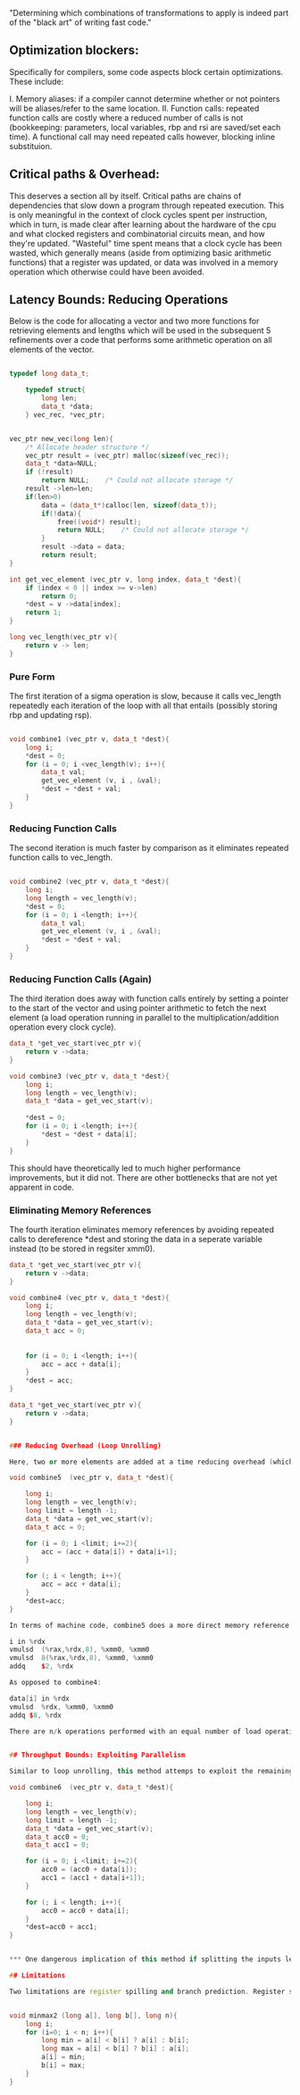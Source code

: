 "Determining which combinations of transformations to apply is indeed part of the "black art" of writing fast code."


## Optimization blockers:

Specifically for compilers, some code aspects block certain optimizations. These include:

I.  Memory aliases: if a compiler cannot determine whether or not pointers will be aliases/refer to the same location.
II. Function calls: repeated function calls are costly where a reduced number of  calls is not (bookkeeping: parameters, local variables, rbp and rsi are saved/set each time). A functional call may need repeated calls however, blocking inline substituion.


## Critical paths & Overhead: 

This deserves a section all by itself. Critical paths are chains of dependencies that slow down a program through repeated execution. This is only meaningful in the context of clock cycles spent per instruction, which in turn, is made clear after learning about the hardware of the cpu and what clocked registers and combinatorial circuits mean, and how they're updated. "Wasteful" time spent means that a clock cycle has been wasted, which generally means (aside from optimizing basic arithmetic functions) that a register was updated, or data was involved in a memory operation which otherwise could have been avoided. 


## Latency Bounds: Reducing Operations

Below is the code for allocating a vector and two more functions for retrieving elements and lengths which will be used in the subsequent 5 refinements over a code that performs some arithmetic operation on all elements of the vector.

```c++

typedef long data_t;

    typedef struct{
        long len;
        data_t *data;
    } vec_rec, *vec_ptr;


vec_ptr new_vec(long len){
    /* Allocate header structure */
    vec_ptr result = (vec_ptr) malloc(sizeof(vec_rec));
    data_t *data=NULL;
    if (!result)
        return NULL;    /* Could not allocate storage */
    result ->len=len;
    if(len>0)
        data = (data_t*)calloc(len, sizeof(data_t));
        if(!data){
            free((void*) result);
            return NULL;    /* Could not allocate storage */
        }
        result ->data = data;
        return result; 
}

int get_vec_element (vec_ptr v, long index, data_t *dest){
    if (index < 0 || index >= v->len)
        return 0;
    *dest = v ->data[index];
    return 1;
}

long vec_length(vec_ptr v){
    return v -> len;
}
```

### Pure Form

The first iteration of a sigma operation is slow, because it calls vec_length repeatedly each iteration of the loop with all that entails (possibly storing rbp and updating rsp).

```c++

void combine1 (vec_ptr v, data_t *dest){
    long i;
    *dest = 0;
    for (i = 0; i <vec_length(v); i++){
        data_t val;
        get_vec_element (v, i , &val);
        *dest = *dest + val;
    }
}
```


### Reducing Function Calls

The second iteration is much faster by comparison as it eliminates repeated function calls to vec_length.

```c++

void combine2 (vec_ptr v, data_t *dest){
    long i;
    long length = vec_length(v);
    *dest = 0;
    for (i = 0; i <length; i++){
        data_t val;
        get_vec_element (v, i , &val);
        *dest = *dest + val;
    }
}
```

### Reducing Function Calls (Again)

The third iteration does away with function calls entirely by setting a pointer to the start of the vector and using pointer arithmetic to fetch the next element (a load operation running in parallel to the multiplication/addition operation every clock cycle).

```c++
data_t *get_vec_start(vec_ptr v){
    return v ->data;
}

void combine3 (vec_ptr v, data_t *dest){
    long i;
    long length = vec_length(v);
    data_t *data = get_vec_start(v);
    
    *dest = 0;
    for (i = 0; i <length; i++){
        *dest = *dest + data[i];
    }
}
```

This should have theoretically led to much higher performance improvements, but it did not. There are other bottlenecks that are not yet apparent in code.

### Eliminating Memory References

The fourth iteration eliminates memory references by avoiding repeated calls to dereference *dest and storing the data in a seperate variable instead (to be stored in regsiter xmm0).
```c++
data_t *get_vec_start(vec_ptr v){
    return v ->data;
}

void combine4 (vec_ptr v, data_t *dest){
    long i;
    long length = vec_length(v);
    data_t *data = get_vec_start(v);
    data_t acc = 0;
    
    
    for (i = 0; i <length; i++){
        acc = acc + data[i];
    }
    *dest = acc;
}
```
```c++
data_t *get_vec_start(vec_ptr v){
    return v ->data;
}


### Reducing Overhead (Loop Unrolling)

Here, two or more elements are added at a time reducing overhead (which probably involves branch prediction and something else that happens within the loop aside from termination/initiation):

void combine5  (vec_ptr v, data_t *dest){

    long i;
    long length = vec_length(v);
    long limit = length -1;
    data_t *data = get_vec_start(v);
    data_t acc = 0;

    for (i = 0; i <limit; i+=2){
        acc = (acc + data[i]) + data[i+1];
    }

    for (; i < length; i++){
        acc = acc + data[i];
    }
    *dest=acc;
}

In terms of machine code, combine5 does a more direct memory reference:

i in %rdx
vmulsd  (%rax,%rdx,8), %xmm0, %xmm0
vmulsd  8(%rax,%rdx,8), %xmm0, %xmm0
addq    $2, %rdx

As opposed to combine4:

data[i] in %rdx
vmulsd  %rdx, %xmm0, %xmm0
addq $8, %rdx

There are n/k operations performed with an equal number of load operations which maintains a throughput bound on all operations, but the overhead is reduced by n/k


## Throughput Bounds: Exploiting Parallelism

Similar to loop unrolling, this method attemps to exploit the remaining number of functional units. The code below performs an operation on the odd and even indices of the vector in parallel.

void combine6  (vec_ptr v, data_t *dest){

    long i;
    long length = vec_length(v);
    long limit = length -1;
    data_t *data = get_vec_start(v);
    data_t acc0 = 0;
    data_t acc1 = 0;

    for (i = 0; i <limit; i+=2){
        acc0 = (acc0 + data[i]);
        acc1 = (acc1 + data[i+1]);
    }

    for (; i < length; i++){
        acc0 = acc0 + data[i];
    }
    *dest=acc0 + acc1;
}


*** One dangerous implication of this method if splitting the inputs leads to overflow, such as the case where the majority of elements are very high on even indices, and very low on odd indices and the operation is multiplication. Be mindful.

## Limitations

Two limitations are register spilling and branch prediction. Register spilling is where the number of available registers is exhausted and the CPU has to resort to memory loading and storing. The cure is to simply not assume that higher loop unrolling is automatically better and to be mindful. Branch prediciton may be fixed (if it is indeed an issue. It may not be.) by writing code that directly translates to a conditional move:


void minmax2 (long a[], long b[], long n){
    long i;
    for (i=0; i < n; i++){
        long min = a[i] < b[i] ? a[i] : b[i];
        long max = a[i] < b[i] ? b[i] : a[i];
        a[i] = min;
        b[i] = max;
    }
}

